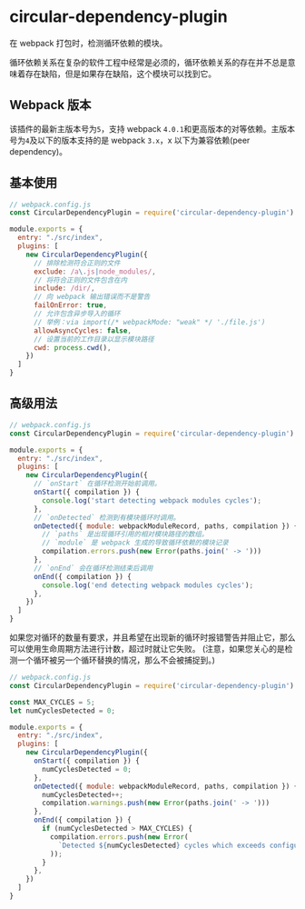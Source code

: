 # circular-dependency-plugin

在 webpack 打包时，检测循环依赖的模块。

循环依赖关系在复杂的软件工程中经常是必须的，循环依赖关系的存在并不总是意味着存在缺陷，但是如果存在缺陷，这个模块可以找到它。

## Webpack 版本

该插件的最新主版本号为`5`，支持 webpack `4.0.1`和更高版本的对等依赖。主版本号为`4`及以下的版本支持的是 webpack `3.x`，x 以下为兼容依赖(peer dependency)。

## 基本使用

```js
// webpack.config.js
const CircularDependencyPlugin = require('circular-dependency-plugin')

module.exports = {
  entry: "./src/index",
  plugins: [
    new CircularDependencyPlugin({
      // 排除检测符合正则的文件
      exclude: /a\.js|node_modules/,
      // 将符合正则的文件包含在内
      include: /dir/,
      // 向 webpack 输出错误而不是警告
      failOnError: true,
      // 允许包含异步导入的循环
      // 举例：via import(/* webpackMode: "weak" */ './file.js')
      allowAsyncCycles: false,
      // 设置当前的工作目录以显示模块路径
      cwd: process.cwd(),
    })
  ]
}
```

## 高级用法

```js
// webpack.config.js
const CircularDependencyPlugin = require('circular-dependency-plugin')

module.exports = {
  entry: "./src/index",
  plugins: [
    new CircularDependencyPlugin({
      // `onStart` 在循环检测开始前调用。
      onStart({ compilation }) {
        console.log('start detecting webpack modules cycles');
      },
      // `onDetected` 检测到有模块循环时调用。
      onDetected({ module: webpackModuleRecord, paths, compilation }) {
        // `paths` 是出现循环引用的相对模块路径的数组。
        // `module` 是 webpack 生成的导致循环依赖的模块记录
        compilation.errors.push(new Error(paths.join(' -> ')))
      },
      // `onEnd` 会在循环检测结束后调用
      onEnd({ compilation }) {
        console.log('end detecting webpack modules cycles');
      },
    })
  ]
}
```

如果您对循环的数量有要求，并且希望在出现新的循环时报错警告并阻止它，那么可以使用生命周期方法进行计数，超过时就让它失败。
(注意，如果您关心的是检测一个循环被另一个循环替换的情况，那么不会被捕捉到。)

```js
// webpack.config.js
const CircularDependencyPlugin = require('circular-dependency-plugin')

const MAX_CYCLES = 5;
let numCyclesDetected = 0;

module.exports = {
  entry: "./src/index",
  plugins: [
    new CircularDependencyPlugin({
      onStart({ compilation }) {
        numCyclesDetected = 0;
      },
      onDetected({ module: webpackModuleRecord, paths, compilation }) {
        numCyclesDetected++;
        compilation.warnings.push(new Error(paths.join(' -> ')))
      },
      onEnd({ compilation }) {
        if (numCyclesDetected > MAX_CYCLES) {
          compilation.errors.push(new Error(
            `Detected ${numCyclesDetected} cycles which exceeds configured limit of ${MAX_CYCLES}`
          ));
        }
      },
    })
  ]
}
```
